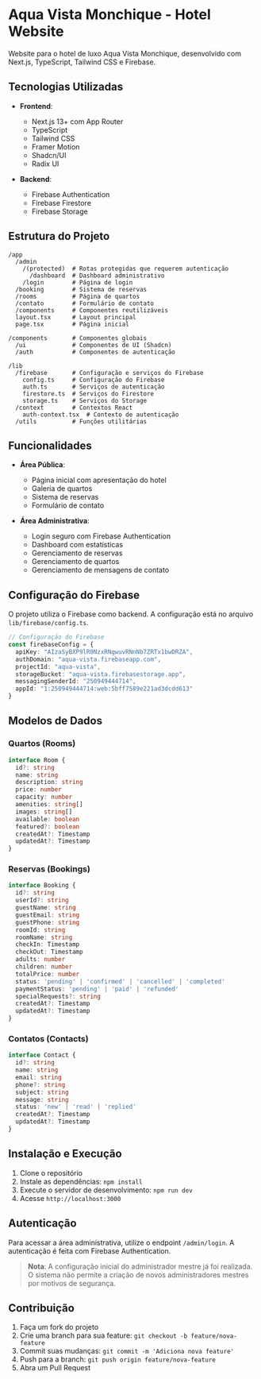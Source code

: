 # Aqua Vista Monchique - Hotel Website

Website para o hotel de luxo Aqua Vista Monchique, desenvolvido com Next.js, TypeScript, Tailwind CSS e Firebase.

## Tecnologias Utilizadas

- **Frontend**:
  - Next.js 13+ com App Router
  - TypeScript
  - Tailwind CSS
  - Framer Motion
  - Shadcn/UI
  - Radix UI

- **Backend**:
  - Firebase Authentication
  - Firebase Firestore
  - Firebase Storage

## Estrutura do Projeto

```
/app
  /admin
    /(protected)  # Rotas protegidas que requerem autenticação
      /dashboard  # Dashboard administrativo
    /login        # Página de login
  /booking        # Sistema de reservas
  /rooms          # Página de quartos
  /contato        # Formulário de contato
  /components     # Componentes reutilizáveis
  layout.tsx      # Layout principal
  page.tsx        # Página inicial

/components       # Componentes globais
  /ui             # Componentes de UI (Shadcn)
  /auth           # Componentes de autenticação

/lib
  /firebase       # Configuração e serviços do Firebase
    config.ts     # Configuração do Firebase
    auth.ts       # Serviços de autenticação
    firestore.ts  # Serviços do Firestore
    storage.ts    # Serviços do Storage
  /context        # Contextos React
    auth-context.tsx  # Contexto de autenticação
  /utils          # Funções utilitárias
```

## Funcionalidades

- **Área Pública**:
  - Página inicial com apresentação do hotel
  - Galeria de quartos
  - Sistema de reservas
  - Formulário de contato

- **Área Administrativa**:
  - Login seguro com Firebase Authentication
  - Dashboard com estatísticas
  - Gerenciamento de reservas
  - Gerenciamento de quartos
  - Gerenciamento de mensagens de contato

## Configuração do Firebase

O projeto utiliza o Firebase como backend. A configuração está no arquivo `lib/firebase/config.ts`.

```typescript
// Configuração do Firebase
const firebaseConfig = {
  apiKey: "AIzaSyBXP9lR0NzxRNgwuvRNnNb7ZRTx1bwDRZA",
  authDomain: "aqua-vista.firebaseapp.com",
  projectId: "aqua-vista",
  storageBucket: "aqua-vista.firebasestorage.app",
  messagingSenderId: "250949444714",
  appId: "1:250949444714:web:5bff7589e221ad3dcdd613"
}
```

## Modelos de Dados

### Quartos (Rooms)

```typescript
interface Room {
  id?: string
  name: string
  description: string
  price: number
  capacity: number
  amenities: string[]
  images: string[]
  available: boolean
  featured?: boolean
  createdAt?: Timestamp
  updatedAt?: Timestamp
}
```

### Reservas (Bookings)

```typescript
interface Booking {
  id?: string
  userId?: string
  guestName: string
  guestEmail: string
  guestPhone: string
  roomId: string
  roomName: string
  checkIn: Timestamp
  checkOut: Timestamp
  adults: number
  children: number
  totalPrice: number
  status: 'pending' | 'confirmed' | 'cancelled' | 'completed'
  paymentStatus: 'pending' | 'paid' | 'refunded'
  specialRequests?: string
  createdAt?: Timestamp
  updatedAt?: Timestamp
}
```

### Contatos (Contacts)

```typescript
interface Contact {
  id?: string
  name: string
  email: string
  phone?: string
  subject: string
  message: string
  status: 'new' | 'read' | 'replied'
  createdAt?: Timestamp
  updatedAt?: Timestamp
}
```

## Instalação e Execução

1. Clone o repositório
2. Instale as dependências: `npm install`
3. Execute o servidor de desenvolvimento: `npm run dev`
4. Acesse `http://localhost:3000`

## Autenticação

Para acessar a área administrativa, utilize o endpoint `/admin/login`. A autenticação é feita com Firebase Authentication.

> **Nota**: A configuração inicial do administrador mestre já foi realizada. O sistema não permite a criação de novos administradores mestres por motivos de segurança.

## Contribuição

1. Faça um fork do projeto
2. Crie uma branch para sua feature: `git checkout -b feature/nova-feature`
3. Commit suas mudanças: `git commit -m 'Adiciona nova feature'`
4. Push para a branch: `git push origin feature/nova-feature`
5. Abra um Pull Request 